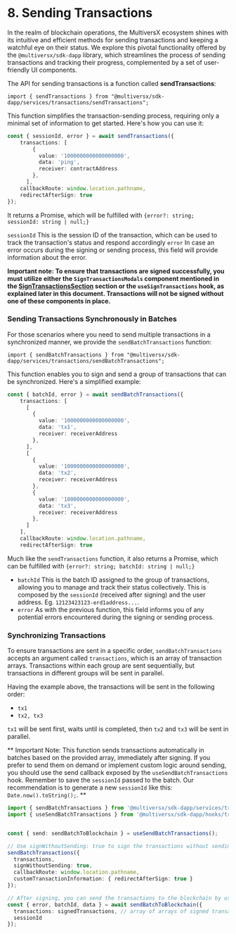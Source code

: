 # 8. Sending Transactions

In the realm of blockchain operations, the MultiversX ecosystem shines with its intuitive and efficient methods for sending transactions and keeping a watchful eye on their status. 
We explore this pivotal functionality offered by the `@multiversx/sdk-dapp` library, which streamlines the process of sending transactions and tracking their progress, complemented by a set of user-friendly UI components.

The API for sending transactions is a function called **sendTransactions**:

`import { sendTransactions } from "@multiversx/sdk-dapp/services/transactions/sendTransactions";`

This function simplifies the transaction-sending process, requiring only a minimal set of information to get started. 
Here's how you can use it:

```typescript
const { sessionId, error } = await sendTransactions({
    transactions: [
        {
          value: '1000000000000000000',
          data: 'ping',
          receiver: contractAddress
        },
      ],
    callbackRoute: window.location.pathname,
    redirectAfterSign: true
});
```

It returns a Promise, which will be fulfilled with `{error?: string; sessionId: string | null;}`

`sessionId` This is the session ID of the transaction, which can be used to track the transaction's status and respond accordingly
`error` In case an error occurs during the signing or sending process, this field will provide information about the error.

**Important note: To ensure that transactions are signed successfully, you must utilize either the `SignTransactionsModals` component mentioned in the [SignTransactionsSection](./07_SignTransactions.md) section or the `useSignTransactions` hook, as explained later in this document. 
Transactions will not be signed without one of these components in place.**

### Sending Transactions Synchronously in Batches

For those scenarios where you need to send multiple transactions in a synchronized manner, we provide the `sendBatchTransactions` function:

`import { sendBatchTransactions } from "@multiversx/sdk-dapp/services/transactions/sendBatchTransactions";`

This function enables you to sign and send a group of transactions that can be synchronized.
Here's a simplified example:

```typescript
const { batchId, error } = await sendBatchTransactions({
    transactions: [
      [
        {
          value: '1000000000000000000',
          data: 'tx1',
          receiver: receiverAddress
        },
      ],
      [
        {
          value: '1000000000000000000',
          data: 'tx2',
          receiver: receiverAddress
        },
        {
          value: '1000000000000000000',
          data: 'tx3',
          receiver: receiverAddress
        },
      ]
    ],
    callbackRoute: window.location.pathname,
    redirectAfterSign: true
```

Much like the `sendTransactions` function, it also returns a Promise, which can be fulfilled with `{error?: string; batchId: string | null;}`

- `batchId` This is the batch ID assigned to the group of transactions, allowing you to manage and track their status collectively. This is composed by the `sessionId` (received after signing) and the user address. Eg. `12123423123-erd1address...`.
- `error` As with the previous function, this field informs you of any potential errors encountered during the signing or sending process.

### Synchronizing Transactions

To ensure transactions are sent in a specific order, `sendBatchTransactions` accepts an argument called `transactions`, which is an array of transaction arrays. 
Transactions within each group are sent sequentially, but transactions in different groups will be sent in parallel.

Having the example above, the transactions will be sent in the following order:
- `tx1`
- `tx2, tx3`

`tx1` will be sent first, waits until is completed, then `tx2` and `tx3` will be sent in parallel.

** Important Note: This function sends transactions automatically in batches based on the provided array, immediately after signing. 
If you prefer to send them on demand or implement custom logic around sending, you should use the send callback exposed by the `useSendBatchTransactions` hook. 
Remember to save the `sessionId` passed to the batch. Our recommendation is to generate a new `sessionId` like this: `Date.now().toString();`. **

```typescript
import { sendBatchTransactions } from '@multiversx/sdk-dapp/services/transactions/sendBatchTransactions';
import { useSendBatchTransactions } from '@multiversx/sdk-dapp/hooks/transactions/batch/useSendBatchTransactions';


const { send: sendBatchToBlockchain } = useSendBatchTransactions();

// Use signWithoutSending: true to sign the transactions without sending them to the blockchain
sendBatchTransactions({
  transactions,
  signWithoutSending: true,
  callbackRoute: window.location.pathname,
  customTransactionInformation: { redirectAfterSign: true }
});

// After signing, you can send the transactions to the blockchain by using the send callback
const { error, batchId, data } = await sendBatchToBlockchain({
  transactions: signedTransactions, // array of arrays of signed transactions
  sessionId
});
```